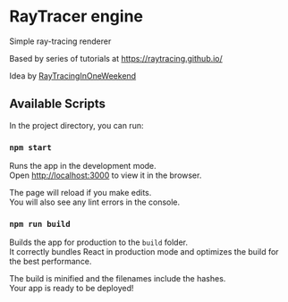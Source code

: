 # RayTracer engine

Simple ray-tracing renderer

Based by series of tutorials at https://raytracing.github.io/

Idea by [RayTracingInOneWeekend](https://raytracing.github.io/books/RayTracingInOneWeekend.html)


## Available Scripts

In the project directory, you can run:

### `npm start`

Runs the app in the development mode.\
Open [http://localhost:3000](http://localhost:3000) to view it in the browser.

The page will reload if you make edits.\
You will also see any lint errors in the console.

### `npm run build`

Builds the app for production to the `build` folder.\
It correctly bundles React in production mode and optimizes the build for the best performance.

The build is minified and the filenames include the hashes.\
Your app is ready to be deployed!


